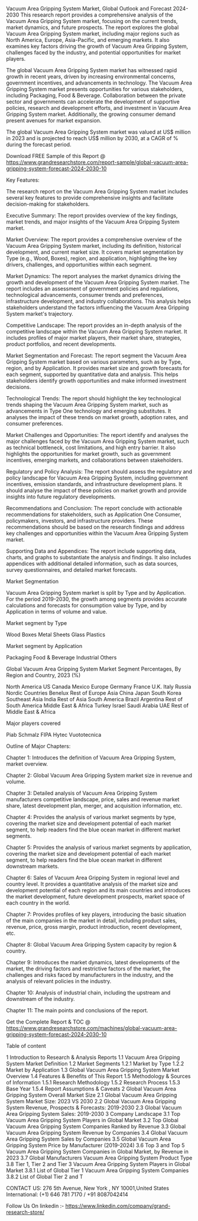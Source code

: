 Vacuum Area Gripping System Market, Global Outlook and Forecast 2024-2030
This research report provides a comprehensive analysis of the Vacuum Area Gripping System market, focusing on the current trends, market dynamics, and future prospects. The report explores the global Vacuum Area Gripping System market, including major regions such as North America, Europe, Asia-Pacific, and emerging markets. It also examines key factors driving the growth of Vacuum Area Gripping System, challenges faced by the industry, and potential opportunities for market players.

The global Vacuum Area Gripping System market has witnessed rapid growth in recent years, driven by increasing environmental concerns, government incentives, and advancements in technology. The Vacuum Area Gripping System market presents opportunities for various stakeholders, including Packaging, Food & Beverage. Collaboration between the private sector and governments can accelerate the development of supportive policies, research and development efforts, and investment in Vacuum Area Gripping System market. Additionally, the growing consumer demand present avenues for market expansion.

The global Vacuum Area Gripping System market was valued at US$ million in 2023 and is projected to reach US$ million by 2030, at a CAGR of % during the forecast period.

Download FREE Sample of this Report @ https://www.grandresearchstore.com/report-sample/global-vacuum-area-gripping-system-forecast-2024-2030-10


Key Features:

The research report on the Vacuum Area Gripping System market includes several key features to provide comprehensive insights and facilitate decision-making for stakeholders.

Executive Summary: The report provides overview of the key findings, market trends, and major insights of the Vacuum Area Gripping System market.

Market Overview: The report provides a comprehensive overview of the Vacuum Area Gripping System market, including its definition, historical development, and current market size. It covers market segmentation by Type (e.g., Wood, Boxes), region, and application, highlighting the key drivers, challenges, and opportunities within each segment.

Market Dynamics: The report analyses the market dynamics driving the growth and development of the Vacuum Area Gripping System market. The report includes an assessment of government policies and regulations, technological advancements, consumer trends and preferences, infrastructure development, and industry collaborations. This analysis helps stakeholders understand the factors influencing the Vacuum Area Gripping System market's trajectory.

Competitive Landscape: The report provides an in-depth analysis of the competitive landscape within the Vacuum Area Gripping System market. It includes profiles of major market players, their market share, strategies, product portfolios, and recent developments.

Market Segmentation and Forecast: The report segment the Vacuum Area Gripping System market based on various parameters, such as by Type, region, and by Application. It provides market size and growth forecasts for each segment, supported by quantitative data and analysis. This helps stakeholders identify growth opportunities and make informed investment decisions.

Technological Trends: The report should highlight the key technological trends shaping the Vacuum Area Gripping System market, such as advancements in Type One technology and emerging substitutes. It analyses the impact of these trends on market growth, adoption rates, and consumer preferences.

Market Challenges and Opportunities: The report identify and analyses the major challenges faced by the Vacuum Area Gripping System market, such as technical bottleneck, cost limitations, and high entry barrier. It also highlights the opportunities for market growth, such as government incentives, emerging markets, and collaborations between stakeholders.

Regulatory and Policy Analysis: The report should assess the regulatory and policy landscape for Vacuum Area Gripping System, including government incentives, emission standards, and infrastructure development plans. It should analyse the impact of these policies on market growth and provide insights into future regulatory developments.

Recommendations and Conclusion: The report conclude with actionable recommendations for stakeholders, such as Application One Consumer, policymakers, investors, and infrastructure providers. These recommendations should be based on the research findings and address key challenges and opportunities within the Vacuum Area Gripping System market.

Supporting Data and Appendices: The report include supporting data, charts, and graphs to substantiate the analysis and findings. It also includes appendices with additional detailed information, such as data sources, survey questionnaires, and detailed market forecasts.

Market Segmentation

Vacuum Area Gripping System market is split by Type and by Application. For the period 2019-2030, the growth among segments provides accurate calculations and forecasts for consumption value by Type, and by Application in terms of volume and value.



Market segment by Type



Wood
Boxes
Metal Sheets
Glass
Plastics


Market segment by Application



Packaging
Food & Beverage
Industrial
Others


Global Vacuum Area Gripping System Market Segment Percentages, By Region and Country, 2023 (%)



North America
US
Canada
Mexico
Europe
Germany
France
U.K.
Italy
Russia
Nordic Countries
Benelux
Rest of Europe
Asia
China
Japan
South Korea
Southeast Asia
India
Rest of Asia
South America
Brazil
Argentina
Rest of South America
Middle East & Africa
Turkey
Israel
Saudi Arabia
UAE
Rest of Middle East & Africa


Major players covered



Piab
Schmalz
FIPA
Hytec
Vuototecnica


Outline of Major Chapters:

Chapter 1: Introduces the definition of Vacuum Area Gripping System, market overview.

Chapter 2: Global Vacuum Area Gripping System market size in revenue and volume.

Chapter 3: Detailed analysis of Vacuum Area Gripping System manufacturers competitive landscape, price, sales and revenue market share, latest development plan, merger, and acquisition information, etc.

Chapter 4: Provides the analysis of various market segments by type, covering the market size and development potential of each market segment, to help readers find the blue ocean market in different market segments.

Chapter 5: Provides the analysis of various market segments by application, covering the market size and development potential of each market segment, to help readers find the blue ocean market in different downstream markets.

Chapter 6: Sales of Vacuum Area Gripping System in regional level and country level. It provides a quantitative analysis of the market size and development potential of each region and its main countries and introduces the market development, future development prospects, market space of each country in the world.

Chapter 7: Provides profiles of key players, introducing the basic situation of the main companies in the market in detail, including product sales, revenue, price, gross margin, product introduction, recent development, etc.

Chapter 8: Global Vacuum Area Gripping System capacity by region & country.

Chapter 9: Introduces the market dynamics, latest developments of the market, the driving factors and restrictive factors of the market, the challenges and risks faced by manufacturers in the industry, and the analysis of relevant policies in the industry.

Chapter 10: Analysis of industrial chain, including the upstream and downstream of the industry.

Chapter 11: The main points and conclusions of the report.

Get the Complete Report & TOC @ https://www.grandresearchstore.com/machines/global-vacuum-area-gripping-system-forecast-2024-2030-10

Table of content

1 Introduction to Research & Analysis Reports
1.1 Vacuum Area Gripping System Market Definition
1.2 Market Segments
1.2.1 Market by Type
1.2.2 Market by Application
1.3 Global Vacuum Area Gripping System Market Overview
1.4 Features & Benefits of This Report
1.5 Methodology & Sources of Information
1.5.1 Research Methodology
1.5.2 Research Process
1.5.3 Base Year
1.5.4 Report Assumptions & Caveats
2 Global Vacuum Area Gripping System Overall Market Size
2.1 Global Vacuum Area Gripping System Market Size: 2023 VS 2030
2.2 Global Vacuum Area Gripping System Revenue, Prospects & Forecasts: 2019-2030
2.3 Global Vacuum Area Gripping System Sales: 2019-2030
3 Company Landscape
3.1 Top Vacuum Area Gripping System Players in Global Market
3.2 Top Global Vacuum Area Gripping System Companies Ranked by Revenue
3.3 Global Vacuum Area Gripping System Revenue by Companies
3.4 Global Vacuum Area Gripping System Sales by Companies
3.5 Global Vacuum Area Gripping System Price by Manufacturer (2019-2024)
3.6 Top 3 and Top 5 Vacuum Area Gripping System Companies in Global Market, by Revenue in 2023
3.7 Global Manufacturers Vacuum Area Gripping System Product Type
3.8 Tier 1, Tier 2 and Tier 3 Vacuum Area Gripping System Players in Global Market
3.8.1 List of Global Tier 1 Vacuum Area Gripping System Companies
3.8.2 List of Global Tier 2 and T

CONTACT US:
276 5th Avenue, New York , NY 10001,United States
International: (+1) 646 781 7170 / +91 8087042414

Follow Us On linkedin :- https://www.linkedin.com/company/grand-research-store/

 
